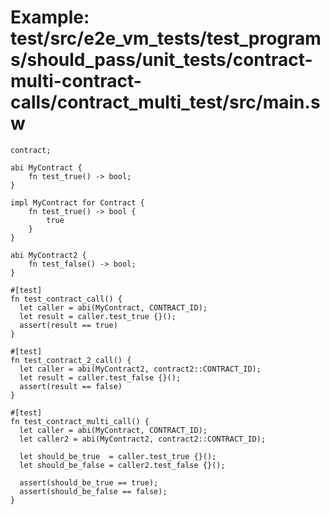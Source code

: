 # Example: test/src/e2e_vm_tests/test_programs/should_pass/unit_tests/contract-multi-contract-calls/contract_multi_test/src/main.sw

```sway
contract;

abi MyContract {
    fn test_true() -> bool;
}

impl MyContract for Contract {
    fn test_true() -> bool {
        true
    }
}

abi MyContract2 {
    fn test_false() -> bool;
}

#[test]
fn test_contract_call() {
  let caller = abi(MyContract, CONTRACT_ID);
  let result = caller.test_true {}();
  assert(result == true)
}

#[test]
fn test_contract_2_call() {
  let caller = abi(MyContract2, contract2::CONTRACT_ID);
  let result = caller.test_false {}();
  assert(result == false)
}

#[test]
fn test_contract_multi_call() {
  let caller = abi(MyContract, CONTRACT_ID);
  let caller2 = abi(MyContract2, contract2::CONTRACT_ID);

  let should_be_true  = caller.test_true {}();
  let should_be_false = caller2.test_false {}();

  assert(should_be_true == true);
  assert(should_be_false == false);
}

```
